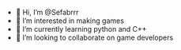 - 👋 Hi, I’m @Sefabrrr
- 👀 I’m interested in making games
- 🌱 I’m currently learning python and C++
- 💞️ I’m looking to collaborate on game developers

<!---
Sefabrrr/Sefabrrr is a ✨ special ✨ repository because its `README.md` (this file) appears on your GitHub profile.
You can click the Preview link to take a look at your changes.
--->
